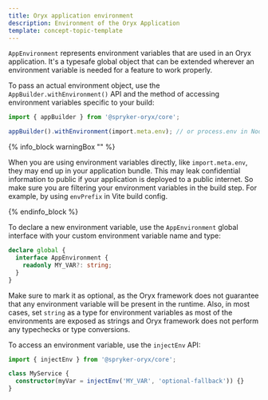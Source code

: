 ```yaml
---
title: Oryx application environment
description: Environment of the Oryx Application
template: concept-topic-template
---
```




`AppEnvironment` represents environment variables that are used in an Oryx application. It's a typesafe global object that can be extended wherever an environment variable is needed for a feature to work properly.

To pass an actual environment object, use the `AppBuilder.withEnvironment()` API and the method of accessing environment variables specific to your build:

```ts
import { appBuilder } from '@spryker-oryx/core';

appBuilder().withEnvironment(import.meta.env); // or process.env in NodeJS style apps
```

{% info_block warningBox "" %}

When you are using environment variables directly, like `import.meta.env`, they may end up in your application bundle. This may leak confidential information to public if your application is deployed to a public internet. So make sure you are filtering your environment variables in the build step. For example, by using `envPrefix` in Vite build config.

{% endinfo_block %}

To declare a new environment variable, use the `AppEnvironment` global interface with your custom environment variable name and type:

```ts
declare global {
  interface AppEnvironment {
    readonly MY_VAR?: string;
  }
}
```

Make sure to mark it as optional, as the Oryx framework does not guarantee that any environment variable will be present in the runtime. Also, in most cases, set `string` as a type for environment variables as most of the environments are exposed as strings and Oryx framework does not perform any typechecks or type conversions.

To access an environment variable, use the `injectEnv` API:

```ts
import { injectEnv } from '@spryker-oryx/core';

class MyService {
  constructor(myVar = injectEnv('MY_VAR', 'optional-fallback')) {}
}
```
